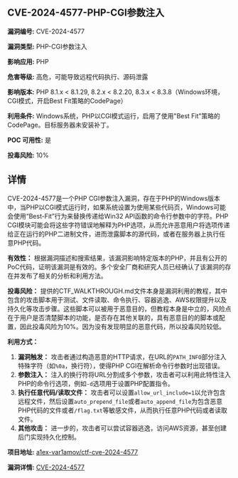 ## CVE-2024-4577-PHP-CGI参数注入

**漏洞编号:** CVE-2024-4577

**漏洞类型:** PHP-CGI参数注入

**影响应用:** PHP

**危害等级:** 高危，可能导致远程代码执行、源码泄露

**影响版本:** PHP 8.1.x < 8.1.29, 8.2.x < 8.2.20, 8.3.x < 8.3.8（Windows环境，CGI模式，开启Best Fit策略的CodePage）

**利用条件:** Windows系统，PHP以CGI模式运行，启用了使用"Best Fit"策略的CodePage。目标服务器未安装补丁。

**POC 可用性:** 是

**投毒风险:** 10%

## 详情

CVE-2024-4577是一个PHP CGI参数注入漏洞，存在于PHP的Windows版本中，当PHP以CGI模式运行时，如果系统设置为使用某些代码页，Windows可能会使用“Best-Fit”行为来替换传递给Win32 API函数的命令行参数中的字符。PHP CGI模块可能会将这些字符错误地解释为PHP选项，从而允许恶意用户将选项传递给正在运行的PHP二进制文件，进而泄露脚本的源代码，或者在服务器上执行任意PHP代码。

**有效性：**
根据漏洞描述和搜索结果，该漏洞影响特定版本的PHP，并且有公开的PoC代码，证明该漏洞是有效的。多个安全厂商和研究人员已经确认了该漏洞的存在并发布了相关的分析和利用方法。

**投毒风险：**
提供的CTF_WALKTHROUGH.md文件本身是漏洞利用的教程，其中包含的攻击脚本用于测试、文件读取、命令执行、容器逃逸、AWS权限提升以及持久化等攻击步骤。这些脚本可以被用于恶意目的，但教程本身是中立的，风险点在于用户是否清楚脚本的功能，是否存在其他关联的，具有恶意目的的脚本或配置，因此投毒风险为10%。因为没有发现明显的恶意代码，所以投毒风险较低。

**利用方式：**
1.  **漏洞触发：** 攻击者通过构造恶意的HTTP请求，在URL的`PATH_INFO`部分注入特殊字符（如`%0a`，换行符），使得PHP CGI在解析命令行参数时出现错误。
2.  **参数注入：** 注入的换行符将URL分割成多个参数，攻击者可以利用此特性注入PHP的命令行选项，例如`-d`选项用于设置PHP配置指令。
3.  **执行任意代码/读取文件：** 攻击者可以设置`allow_url_include=1`以允许包含远程文件，然后设置`auto_prepend_file`或者`auto_append_file`为包含恶意PHP代码的文件或者`/flag.txt`等敏感文件，从而执行任意PHP代码或者读取文件。
4.  **其他攻击：** 进一步的，攻击者可以尝试容器逃逸，访问AWS资源，甚至创建后门实现持久化控制。

**项目地址:** [a1ex-var1amov/ctf-cve-2024-4577](https://github.com/a1ex-var1amov/ctf-cve-2024-4577)

**漏洞详情:** [CVE-2024-4577](https://nvd.nist.gov/vuln/detail/CVE-2024-4577)